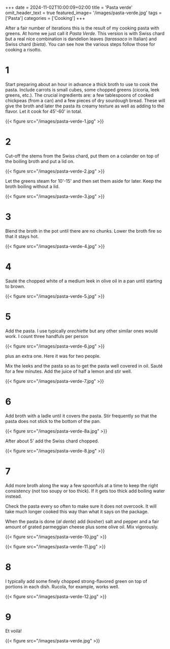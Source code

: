 +++
date = 2024-11-02T10:00:09+02:00
title = 'Pasta verde'
omit_header_text = true
featured_image= '/images/pasta-verde.jpg'
tags = ['Pasta']
categories = ['Cooking']
+++

After a fair number of iterations this is the result of my cooking
pasta with greens. At home we just call it *Pasta Verde*. This version
is with Swiss chard but a real nice combination is dandelion leaves
(*tarassaco* in Italian) and Swiss chard (*bieta*). You can see how
the various steps follow those for cooking a risotto.


# 1
Start preparing about an hour in advance a thick broth to use to
cook the pasta. Include carrots is small cubes, some chopped greens
(cicoria, leek greens, etc.). The crucial ingredients are: a few
tablespoons of cooked chickpeas (from a can) and a few pieces of dry
sourdough bread. These will give the broth and later the pasta its
creamy texture as well as adding to the flavor. Let it cook for
45'-60' in total.

{{< figure src="/images/pasta-verde-1.jpg" >}}

# 2
Cut-off the stems from the Swiss chard, put them on a colander on
top of the boiling broth and put a lid on.

{{< figure src="/images/pasta-verde-2.jpg" >}}

Let the greens steam for 10'-15' and then set them aside for later. Keep
the broth boiling without a lid.

{{< figure src="/images/pasta-verde-3.jpg" >}}

# 3
Blend the broth in the pot until there are no chunks.  Lower
the broth fire so that it stays hot.

{{< figure src="/images/pasta-verde-4.jpg" >}}

# 4
Sauté the chopped white of a medium leek in olive oil in a pan until
starting to brown.

{{< figure src="/images/pasta-verde-5.jpg" >}}

# 5
Add the pasta. I use typically *orechiette* but any other similar ones
would work. I count three handfuls per person

{{< figure src="/images/pasta-verde-6.jpg" >}}

plus an extra one. Here it was for two people.

Mix the leeks and the pasta so as to get the pasta well covered in
oil. Sauté for a few minutes. Add the juice of half a lemon and stir
well. 

{{< figure src="/images/pasta-verde-7.jpg" >}}


# 6
Add broth with a ladle until it covers the pasta. Stir frequently so
that the pasta does not stick to the bottom of the pan.

{{< figure src="/images/pasta-verde-8a.jpg" >}}


After about 5' add the Swiss chard chopped.

{{< figure src="/images/pasta-verde-8.jpg" >}}


# 7

Add more broth along the way a few spoonfuls at a time to keep the
right consistency (not too soupy or too thick). If it gets too thick
add boiling water instead.

Check the pasta every so often to make sure it does not overcook. It
will take much longer cooked this way than what it says on the
package.

When the pasta is done (*al dente*) add (kosher) salt and pepper and a
fair amount of grated parmeggian cheese plus some olive oil. Mix
vigorously. 

{{< figure src="/images/pasta-verde-10.jpg" >}}

{{< figure src="/images/pasta-verde-11.jpg" >}}

# 8
I typically add some finely chopped strong-flavored green on top of
portions in each dish. Rucola, for example, works well.


{{< figure src="/images/pasta-verde-12.jpg" >}}

# 9
Et voilà!

{{< figure src="/images/pasta-verde.jpg" >}}
